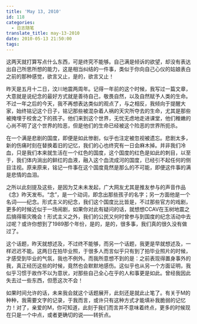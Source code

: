 ```yaml
---
title: 'May 13, 2010'
id: 118
categories:
  - 日志随笔
translate_title: may-13-2010
date: 2010-05-13 21:50:00
tags:
---
```


这两天就打算写点什么东西，可是终究不能够。自己满是倾诉的欲望，却没有表达出自己所思所想的能力，这是相当纠结的一件事，类似于你向自己心仪的姑娘表白之前的那种感觉，欲言又止，是的，欲言又止！

昨天是五月十二日，汶川地震两周年。记得一年前的这个时候，我写过一篇文章，大意就是说纪念的最好方式就是善待自己，敬畏自然，以及自然赋予人类的生命。不过一年之后的今天，我不再想表达类似的观点了，与之相反，我倾向于提醒大家，始终铭记这个日子，铭记那些被混杂着人祸的天灾所夺去的生命，尤其是那些被掩埋于校舍之下的孩子。他们来到这个世界，无忧无虑地走进课堂，他们稚嫩的心尚不明了这个世界的险恶，但是他们的生命已经被这个险恶的世界所扼杀。

在一个满是悲剧的国度，即便是如此惨剧，似乎也注定被忽视被遗忘。悲剧太多，新的伤痛时刻在替换着旧的记忆，我们的心也终究有一日会麻木掉。并非我们冷血，只是我们本来就生活在一个红色的国度，这个国度的红色是如此的刺目，以至于，我们体内淌出的鲜红的血液，融入这个血流成河的国度，已经引不起任何的侧目注视。原来原来，铭记一件事在这个国度竟然是那么的不可能，即便这件事的满是悲情的血泪。

之所以此刻提及这些，是因为艾未未发起，广大网友尤其是推友参与的声音作品《念》昨天发布。“念”，是一个动词，即念出那些孩子的名字；另一方面他是一个名词——纪念。形式主义的纪念，我们这个国度比比皆是，不过那些官方的戏剧，更多的时候近似于一场闹剧，如果你对此有疑问的话，就想想CCAV在玉树地震之后搞得赈灾晚会！形式主义之外，我们的公民又何时曾参与到国度的纪念活动中去过呢？或许你想到了1989那个年份，是的，是的，很多事，我们真的很久没有做过了。

这个话题，昨天就想述及，不过终不能够，而另一个话题，我更是早就想述及，一样迟迟不能。这两日在拍毕业照，于很多人而言似乎只有到了拍毕业照片的时候，才感受到毕业的气氛，我也不例外。而我所意想不到的是：之前表现得置身事外的我，真正经历这些的时候，竟然也会默默地感伤。这似乎也从另一个方面证明，我似乎习惯于故作不以为意状，对那些自己全心在乎的人和事更是如此。曾经我因此失去过一些东西，但愿这次不会！

如果时间允许的话，未来我会就这个话题展开，此刻还是就此止笔了。有关于M的种种，我需要文字的记录，于我而言，或许只有这种方式才能填补我脆弱的记忆力！对了，亲爱的M，你可知道，此刻于我们而言并不意味着终点，更多的时候现在只是一个中点，或者更确切的说——转折点。